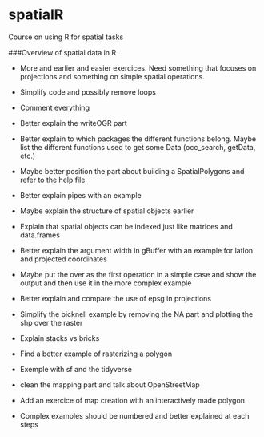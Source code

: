 # spatialR
Course on using R for spatial tasks

###Overview of spatial data in R

- More and earlier and easier exercices. Need something that focuses on projections and something on simple spatial operations.

- Simplify code and possibly remove loops

- Comment everything

- Better explain the writeOGR part

- Better explain to which packages the different functions belong. Maybe list the different functions used to get some Data (occ_search, getData, etc.)

- Maybe better position the part about building a SpatialPolygons and refer to the help file

- Better explain pipes with an example

- Maybe explain the structure of spatial objects earlier

- Explain that spatial objects can be indexed just like matrices and data.frames

- Better explain the argument width in gBuffer with an example for latlon and projected coordinates

- Maybe put the over as the first operation in a simple case and show the output and then use it in the more complex example

- Better explain and compare the use of epsg in projections

- Simplify the bicknell example by removing the NA part and plotting the shp over the raster

- Explain stacks vs bricks

- Find a better example of rasterizing a polygon

- Exemple with sf and the tidyverse

- clean the mapping part and talk about OpenStreetMap

- Add an exercice of map creation with an interactively made polygon

- Complex examples should be numbered and better explained at each steps